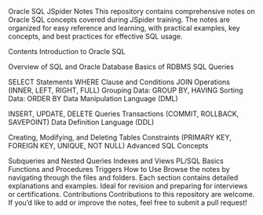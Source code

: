 Oracle SQL JSpider Notes
This repository contains comprehensive notes on Oracle SQL concepts covered during JSpider training. The notes are organized for easy reference and learning, with practical examples, key concepts, and best practices for effective SQL usage.

Contents
Introduction to Oracle SQL

Overview of SQL and Oracle Database
Basics of RDBMS
SQL Queries

SELECT Statements
WHERE Clause and Conditions
JOIN Operations (INNER, LEFT, RIGHT, FULL)
Grouping Data: GROUP BY, HAVING
Sorting Data: ORDER BY
Data Manipulation Language (DML)

INSERT, UPDATE, DELETE Queries
Transactions (COMMIT, ROLLBACK, SAVEPOINT)
Data Definition Language (DDL)

Creating, Modifying, and Deleting Tables
Constraints (PRIMARY KEY, FOREIGN KEY, UNIQUE, NOT NULL)
Advanced SQL Concepts

Subqueries and Nested Queries
Indexes and Views
PL/SQL Basics
Functions and Procedures
Triggers
How to Use
Browse the notes by navigating through the files and folders.
Each section contains detailed explanations and examples.
Ideal for revision and preparing for interviews or certifications.
Contributions
Contributions to this repository are welcome. If you’d like to add or improve the notes, feel free to submit a pull request!
